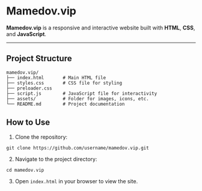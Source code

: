 # Mamedov.vip

**Mamedov.vip** is a responsive and interactive website built with **HTML**, **CSS**, and **JavaScript**.

---

## Project Structure






```
mamedov.vip/
├── index.html       # Main HTML file
├── styles.css       # CSS file for styling
├── preloader.css    
├── script.js        # JavaScript file for interactivity
├── assets/          # Folder for images, icons, etc.
└── README.md        # Project documentation
```

## How to Use

1. Clone the repository:
```
git clone https://github.com/username/mamedov.vip.git

```
2. Navigate to the project directory:
```
cd mamedov.vip

```

3. Open ```index.html``` in your browser to view the site.
